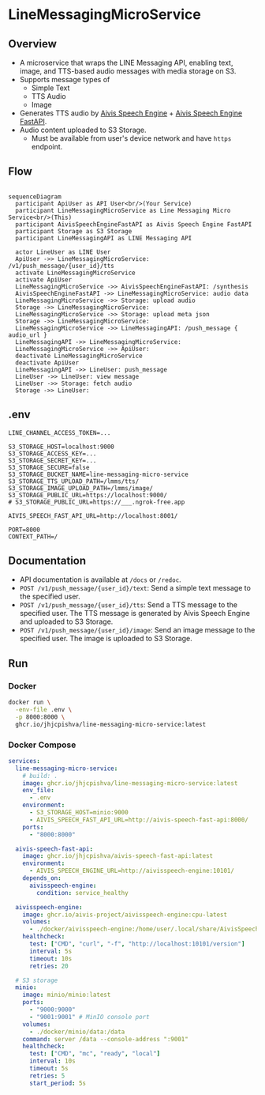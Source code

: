 # LineMessagingMicroService

## Overview

- A microservice that wraps the LINE Messaging API, enabling text, image, and TTS-based audio messages with media storage on S3.
- Supports message types of
  - Simple Text
  - TTS Audio
  - Image
- Generates TTS audio by [Aivis Speech Engine](https://github.com/Aivis-Project/AivisSpeech-Engine) + [Aivis Speech Engine FastAPI](https://github.com/jhjcpishva/AivisSpeechFastAPI).
- Audio content uploaded to S3 Storage.
  - Must be available from user's device network and have `https` endpoint.

## Flow

```mermaid

sequenceDiagram
  participant ApiUser as API User<br/>(Your Service)
  participant LineMessagingMicroService as Line Messaging Micro Service<br/>(This)
  participant AivisSpeechEngineFastAPI as Aivis Speech Engine FastAPI
  participant Storage as S3 Storage
  participant LineMessagingAPI as LINE Messaging API

  actor LineUser as LINE User
  ApiUser ->> LineMessagingMicroService: /v1/push_message/{user_id}/tts
  activate LineMessagingMicroService
  activate ApiUser
  LineMessagingMicroService ->> AivisSpeechEngineFastAPI: /synthesis
  AivisSpeechEngineFastAPI ->> LineMessagingMicroService: audio data
  LineMessagingMicroService ->> Storage: upload audio
  Storage ->> LineMessagingMicroService: 
  LineMessagingMicroService ->> Storage: upload meta json
  Storage ->> LineMessagingMicroService: 
  LineMessagingMicroService ->> LineMessagingAPI: /push_message { audio_url }
  LineMessagingAPI ->> LineMessagingMicroService: 
  LineMessagingMicroService ->> ApiUser: 
  deactivate LineMessagingMicroService
  deactivate ApiUser
  LineMessagingAPI ->> LineUser: push_message
  LineUser ->> LineUser: view message
  LineUser ->> Storage: fetch audio
  Storage ->> LineUser: 
```

## .env

```.env
LINE_CHANNEL_ACCESS_TOKEN=...

S3_STORAGE_HOST=localhost:9000
S3_STORAGE_ACCESS_KEY=...
S3_STORAGE_SECRET_KEY=...
S3_STORAGE_SECURE=false
S3_STORAGE_BUCKET_NAME=line-messaging-micro-service
S3_STORAGE_TTS_UPLOAD_PATH=/lmms/tts/
S3_STORAGE_IMAGE_UPLOAD_PATH=/lmms/image/
S3_STORAGE_PUBLIC_URL=https://localhost:9000/
# S3_STORAGE_PUBLIC_URL=https://___.ngrok-free.app

AIVIS_SPEECH_FAST_API_URL=http://localhost:8001/

PORT=8000
CONTEXT_PATH=/
```

## Documentation

- API documentation is available at `/docs` or `/redoc`.
- `POST /v1/push_message/{user_id}/text`: Send a simple text message to the specified user.
- `POST /v1/push_message/{user_id}/tts`: Send a TTS message to the specified user. The TTS message is generated by Aivis Speech Engine and uploaded to S3 Storage.
- `POST /v1/push_message/{user_id}/image`: Send an image message to the specified user. The image is uploaded to S3 Storage.

## Run

### Docker

```sh
docker run \
  -env-file .env \
  -p 8000:8000 \
  ghcr.io/jhjcpishva/line-messaging-micro-service:latest
```

### Docker Compose

```yaml
services:
  line-messaging-micro-service:
    # build: .
    image: ghcr.io/jhjcpishva/line-messaging-micro-service:latest
    env_file:
      - .env
    environment:
      - S3_STORAGE_HOST=minio:9000
      - AIVIS_SPEECH_FAST_API_URL=http://aivis-speech-fast-api:8000/
    ports:
      - "8000:8000"

  aivis-speech-fast-api:
    image: ghcr.io/jhjcpishva/aivis-speech-fast-api:latest
    environment:
      - AIVIS_SPEECH_ENGINE_URL=http://aivisspeech-engine:10101/
    depends_on:
      aivisspeech-engine:
        condition: service_healthy

  aivisspeech-engine:
    image: ghcr.io/aivis-project/aivisspeech-engine:cpu-latest
    volumes:
      - ./docker/aivisspeech-engine:/home/user/.local/share/AivisSpeech-Engine-Dev
    healthcheck:
      test: ["CMD", "curl", "-f", "http://localhost:10101/version"]
      interval: 5s
      timeout: 10s
      retries: 20

  # S3 storage
  minio:
    image: minio/minio:latest
    ports:
      - "9000:9000"
      - "9001:9001" # MinIO console port
    volumes:
      - ./docker/minio/data:/data
    command: server /data --console-address ":9001"
    healthcheck:
      test: ["CMD", "mc", "ready", "local"]
      interval: 10s
      timeout: 5s
      retries: 5
      start_period: 5s

```
